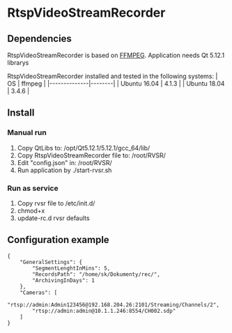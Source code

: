 # RtspVideoStreamRecorder


## Dependencies
RtspVideoStreamRecorder is based on [FFMPEG](https://ffmpeg.org/). Application needs Qt 5.12.1 librarys

RtspVideoStreamRecorder installed and tested in the following systems:
| OS           | ffmpeg |
|--------------|--------|
| Ubuntu 16.04 | 4.1.3  |
| Ubuntu 18.04 | 3.4.6  | 

## Install
### Manual run
1. Copy QtLibs to: /opt/Qt5.12.1/5.12.1/gcc_64/lib/
2. Copy RtspVideoStreamRecorder file to: /root/RVSR/
3. Edit "config.json" in: /root/RVSR/
4. Run application by ./start-rvsr.sh

### Run as service
1. Copy rvsr file to /etc/init.d/
2. chmod+x
3. update-rc.d rvsr defaults

## Configuration example
```shell
{
	"GeneralSettings": {
		"SegmentLenghtInMins": 5,
		"RecordsPath": "/home/sk/Dokumenty/rec/",
		"ArchivingInDays": 1
	},
	"Cameras": [
		"rtsp://admin:Admin123456@192.168.204.26:2101/Streaming/Channels/2",
		"rtsp://admin:admin@10.1.1.246:8554/CH002.sdp"
	]
}
```

